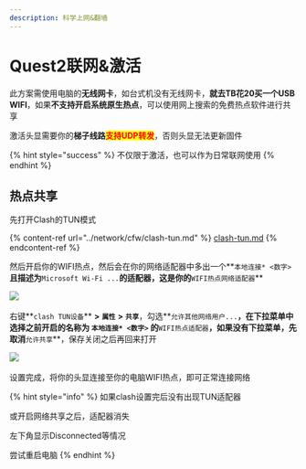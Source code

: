 ```yaml
---
description: 科学上网&翻墙
---
```


# Quest2联网&激活

此方案需使用电脑的**无线网卡**，如台式机没有无线网卡，**就去TB花20买一个USB WIFI**，如果**不支持开启系统原生热点**，可以使用网上搜索的免费热点软件进行共享

激活头显需要你的**梯子线路**<mark style="color:red;">**支持UDP转发**</mark>，否则头显无法更新固件‌

{% hint style="success" %}
不仅限于激活，也可以作为日常联网使用
{% endhint %}

## 热点共享 <a href="#re-dian-gong-xiang" id="re-dian-gong-xiang"></a>

先打开Clash的TUN模式

{% content-ref url="../network/cfw/clash-tun.md" %}
[clash-tun.md](../network/cfw/clash-tun.md)
{% endcontent-ref %}

然后开启你的WIFI热点，然后会在你的网络适配器中多出一个**`本地连接* <数字>`**且描述为**`Microsoft Wi-Fi ...`**的适配器，这是你的**`WIFI热点网络适配器`**

​![](https://cdn.jsdelivr.net/gh/EYW-015/Oculus-guide-China/img/clash/clash9.png)‌

右键**`clash TUN设备`** **>** **`属性`** **>** **`共享`**，勾选**`允许其他网络用户...`**，在下拉菜单中选择之前开启的名称为 **`本地连接* <数字>`** 的**`WIFI热点适配器`**，如果没有下拉菜单，先取消**`允许共享`**，保存关闭之后再回来打开​

![](https://cdn.jsdelivr.net/gh/EYW-015/Oculus-guide-China/img/clash/clash10.png)‌

设置完成，将你的头显连接至你的电脑WIFI热点，即可正常连接网络

{% hint style="info" %}
如果clash设置完后没有出现TUN适配器

或开启网络共享之后，适配器消失

左下角显示Disconnected等情况

尝试重启电脑
{% endhint %}
